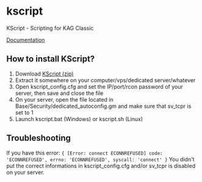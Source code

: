 kscript
=======

KScript - Scripting for KAG Classic

[Documentation](https://github.com/master4523/kscript/wiki/Documentation)

## How to install KScript?
1. Download [KScript (zip)](https://github.com/master4523/kscript/archive/master.zip)
2. Extract it somewhere on your computer/vps/dedicated server/whatever
3. Open kscript_config.cfg and set the IP/port/rcon password of your server, then save and close the file
4. On your server, open the file located in Base/Security/dedicated_autoconfig.gm and make sure that sv_tcpr is set to 1
5. Launch kscript.bat (Windows) or kscript.sh (Linux)

## Troubleshooting
If you have this error:
`{ [Error: connect ECONNREFUSED]
  code: 'ECONNREFUSED',
  errno: 'ECONNREFUSED',
  syscall: 'connect' }`
You didn't put the correct informations in kscript_config.cfg and/or sv_tcpr is disabled on your server.
